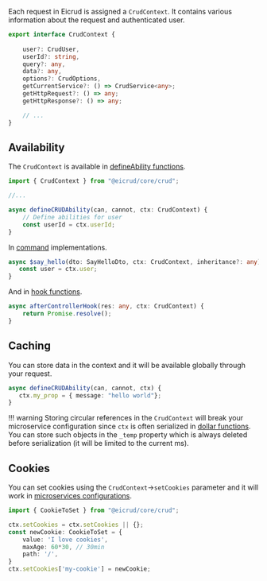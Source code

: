 Each request in Eicrud is assigned a `CrudContext`. It contains various information about the request and authenticated user.

```typescript
export interface CrudContext {
    
    user?: CrudUser, 
    userId?: string,
    query?: any, 
    data?: any,
    options?: CrudOptions,
    getCurrentService?: () => CrudService<any>;
    getHttpRequest?: () => any;
    getHttpResponse?: () => any;

    // ...
}
```
## Availability

The `CrudContext` is available in [defineAbility functions](./security/definition.md).

```typescript
import { CrudContext } from "@eicrud/core/crud";

//...

async defineCRUDAbility(can, cannot, ctx: CrudContext) {
    // Define abilities for user
    const userId = ctx.userId;
}
```

In [command](./services/commands.md) implementations.
```typescript
async $say_hello(dto: SayHelloDto, ctx: CrudContext, inheritance?: any) {
   const user = ctx.user;
}
```
And in [hook functions](./configuration/service.md).
```typescript
async afterControllerHook(res: any, ctx: CrudContext) {
    return Promise.resolve();
}
```
## Caching
You can store data in the context and it will be available globally through your request. 
```typescript
async defineCRUDAbility(can, cannot, ctx) {
   ctx.my_prop = { message: "hello world"};
}
```
!!! warning
    Storing circular references in the `CrudContext` will break your microservice configuration since `ctx` is often serialized in [dollar functions](./microservices/dollar-functions.md). You can store such objects in the `_temp` property which is always deleted before serialization (it will be limited to the current ms).

## Cookies

You can set cookies using the `CrudContext`->`setCookies` parameter and it will work in [microservices configurations](./microservices/configuration.md).

```typescript
import { CookieToSet } from "@eicrud/core/crud";
```
```typescript
ctx.setCookies = ctx.setCookies || {};
const newCookie: CookieToSet = {
    value: 'I love cookies',
    maxAge: 60*30, // 30min
    path: '/',
}
ctx.setCookies['my-cookie'] = newCookie;
```